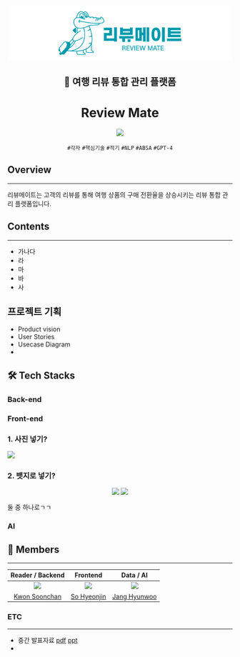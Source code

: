 
<div align="center">

![reviewmate_logo](./image/리뷰메이트%20로고.png)

## 🔎 여행 리뷰 통합 관리 플랫폼
# Review Mate 

[<img src="https://img.shields.io/badge/-reviewmate.co.kr-009AAB?logo=google-chrome&logoColor=white&label=%20&labelColor=grey" />](https://www.reviewmate.co.kr/)

`#각자` `#핵심기술` `#적기` `#NLP` `#ABSA` `#GPT-4`

</div>

## Overview
---
리뷰메이트는 고객의 리뷰를 통해 여행 상품의 구매 전환율을 상승시키는 리뷰 통합 관리 플랫폼입니다.


## Contents
---
- 가나다
- 라
- 마
- 바
- 사

## 프로젝트 기획
- Product vision
- User Stories
- Usecase Diagram
- 
## 🛠 Tech Stacks
### Back-end
### Front-end

### 1. 사진 넣기?
![](https://user-images.githubusercontent.com/11745691/197112888-c634aecc-fe5b-4087-94f9-cd4d0c4ab553.png) 
### 2. 뱃지로 넣기?
<p align="center">
<img src="https://img.shields.io/badge/-Python3-3776AB?style=flat-square&t&logo=Python&logoColor=FFFFFF" /> <img src="https://img.shields.io/badge/-Java8-e74c3c?style=flat-square&t&logo=Java&logoColor=FFFFFF"/>
</p>

둘 중 하나로ㄱㄱ
   
### AI

## 👥 Members
---

|Reader / Backend|                      Frontend|Data / AI|
| :------------------------------------------: | :------------------------------------------------: | :----------------------------------------------: |
![](https://avatars.githubusercontent.com/u/49567744?v=4?size=100) | ![](https://avatars.githubusercontent.com/u/65444249?v=4?size=120) | ![](https://avatars.githubusercontent.com/u/61009093?v=4?size=120) |
|  [Kwon Soonchan](https://github.com/hyeonic)  |  [So Hyeonjin](https://github.com/gudonghee2000)  |  [Jang Hyunwoo](https://github.com/summerlunaa)  |



### ETC
---
- 중간 발표자료 [pdf](./files/2-18.%20소마트리뷰%20(발표자료).pdf) [ppt](./files/리뷰메이트_중간발표자료%20(최종).pptx)
- 